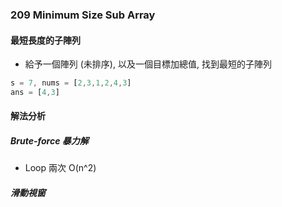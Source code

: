 ### 209 Minimum Size Sub Array
#### 最短長度的子陣列

* 給予一個陣列 (未排序), 以及一個目標加總值, 找到最短的子陣列

```javascript
s = 7, nums = [2,3,1,2,4,3]
ans = [4,3]
```

#### 解法分析
##### Brute-force 暴力解
* Loop 兩次 O(n^2)

##### 滑動視窗



